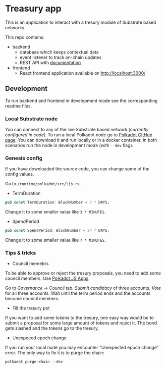 # Treasury app

This is an application to interact with a tresury module of Substrate based networks.

This repo contains:

* backend
    * database which keeps contextual data
    * event listener to track on-chain updates
    * REST API with [documentation](http://localhost:3001/api/documentation/)
* frontend
    * React frontend application available on [http://localhost:3000/](http://localhost:3000/)

## Development

To run backend and frontend in development mode see the corresponding readme files.

### Local Substrate node

You can connect to any of the live Substrate based network (*currently configured in code*). To run a local Polkadot node go to [Polkadot GitHub page](https://github.com/paritytech/polkadot). You can download it and run locally or in a docker container. In both scenarios run the node in development mode (with `--dev` flag).

### Genesis config

If you have downloaded the source code, you can change some of the config values.

Go to `/runtime/polkadot/src/lib.rs`.

* TermDuration
```rust
pub const TermDuration: BlockNumber = 7 * DAYS;
```
Change it to some smaller value like `3 * MINUTES`.

* SpendPeriod
```rust
pub const SpendPeriod: BlockNumber = 24 * DAYS;
```
Change it to some smaller value like `7 * MINUTES`.

### Tips & tricks

* Council memebrs

To be able to approve or reject the tresury proposals, you need to add some council members. Use [Polkadot JS Apps](https://polkadot.js.org/apps).

Go to *Governance* -> *Council* tab. *Submit candidacy* of three accounts. *Vote* for all three accounts. Wait until the term period ends and the accounts become council members.

* Fill the tresury pot

If you want to add some tokens to the tresury, one easy way would be to submit a proposal for some large amount of tokens and reject it. The bond gets slashed and the tokens go to the tresury.

* Unexpeced epoch change

If you run your local node you may encounter "Unexpected epoch change" error. The only way to fix it is to purge the chain:

`polkadot purge-chain --dev`
